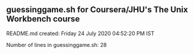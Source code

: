 ## guessinggame.sh for Coursera/JHU's The Unix Workbench course

README.md created: Friday 24 July 2020 04:52:20 PM IST

Number of lines in guessinggame.sh: 28
